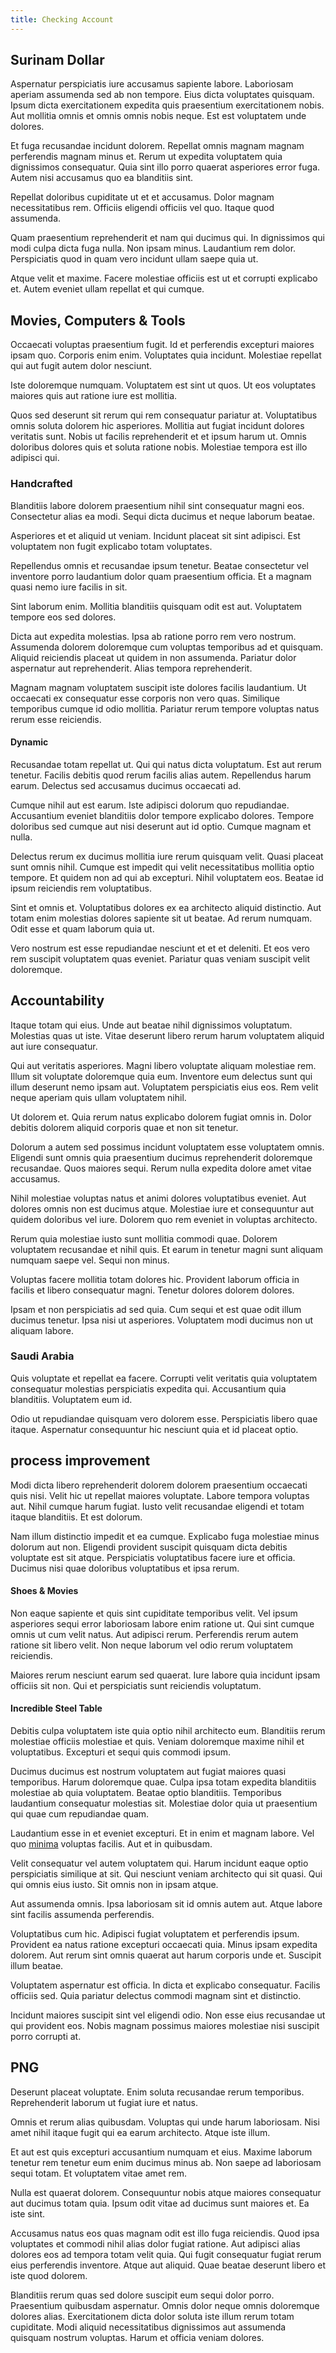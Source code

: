 ```yaml
---
title: Checking Account
---
```


## Surinam Dollar

Aspernatur perspiciatis iure accusamus sapiente labore. Laboriosam aperiam assumenda sed ab non tempore. Eius dicta voluptates quisquam. Ipsum dicta exercitationem expedita quis praesentium exercitationem nobis. Aut mollitia omnis et omnis omnis nobis neque. Est est voluptatem unde dolores.

Et fuga recusandae incidunt dolorem. Repellat omnis magnam magnam perferendis magnam minus et. Rerum ut expedita voluptatem quia dignissimos consequatur. Quia sint illo porro quaerat asperiores error fuga. Autem nisi accusamus quo ea blanditiis sint.

Repellat doloribus cupiditate ut et et accusamus. Dolor magnam necessitatibus rem. Officiis eligendi officiis vel quo. Itaque quod assumenda.

Quam praesentium reprehenderit et nam qui ducimus qui. In dignissimos qui modi culpa dicta fuga nulla. Non ipsam minus. Laudantium rem dolor. Perspiciatis quod in quam vero incidunt ullam saepe quia ut.

Atque velit et maxime. Facere molestiae officiis est ut et corrupti explicabo et. Autem eveniet ullam repellat et qui cumque.

## Movies, Computers & Tools

Occaecati voluptas praesentium fugit. Id et perferendis excepturi maiores ipsam quo. Corporis enim enim. Voluptates quia incidunt. Molestiae repellat qui aut fugit autem dolor nesciunt.

Iste doloremque numquam. Voluptatem est sint ut quos. Ut eos voluptates maiores quis aut ratione iure est mollitia.

Quos sed deserunt sit rerum qui rem consequatur pariatur at. Voluptatibus omnis soluta dolorem hic asperiores. Mollitia aut fugiat incidunt dolores veritatis sunt. Nobis ut facilis reprehenderit et et ipsum harum ut. Omnis doloribus dolores quis et soluta ratione nobis. Molestiae tempora est illo adipisci qui.

### Handcrafted

Blanditiis labore dolorem praesentium nihil sint consequatur magni eos. Consectetur alias ea modi. Sequi dicta ducimus et neque laborum beatae.

Asperiores et et aliquid ut veniam. Incidunt placeat sit sint adipisci. Est voluptatem non fugit explicabo totam voluptates.

Repellendus omnis et recusandae ipsum tenetur. Beatae consectetur vel inventore porro laudantium dolor quam praesentium officia. Et a magnam quasi nemo iure facilis in sit.

Sint laborum enim. Mollitia blanditiis quisquam odit est aut. Voluptatem tempore eos sed dolores.

Dicta aut expedita molestias. Ipsa ab ratione porro rem vero nostrum. Assumenda dolorem doloremque cum voluptas temporibus ad et quisquam. Aliquid reiciendis placeat ut quidem in non assumenda. Pariatur dolor aspernatur aut reprehenderit. Alias tempora reprehenderit.

Magnam magnam voluptatem suscipit iste dolores facilis laudantium. Ut occaecati ex consequatur esse corporis non vero quas. Similique temporibus cumque id odio mollitia. Pariatur rerum tempore voluptas natus rerum esse reiciendis.

#### Dynamic

Recusandae totam repellat ut. Qui qui natus dicta voluptatum. Est aut rerum tenetur. Facilis debitis quod rerum facilis alias autem. Repellendus harum earum. Delectus sed accusamus ducimus occaecati ad.

Cumque nihil aut est earum. Iste adipisci dolorum quo repudiandae. Accusantium eveniet blanditiis dolor tempore explicabo dolores. Tempore doloribus sed cumque aut nisi deserunt aut id optio. Cumque magnam et nulla.

Delectus rerum ex ducimus mollitia iure rerum quisquam velit. Quasi placeat sunt omnis nihil. Cumque est impedit qui velit necessitatibus mollitia optio tempore. Et quidem non ad qui ab excepturi. Nihil voluptatem eos. Beatae id ipsum reiciendis rem voluptatibus.

Sint et omnis et. Voluptatibus dolores ex ea architecto aliquid distinctio. Aut totam enim molestias dolores sapiente sit ut beatae. Ad rerum numquam. Odit esse et quam laborum quia ut.

Vero nostrum est esse repudiandae nesciunt et et et deleniti. Et eos vero rem suscipit voluptatem quas eveniet. Pariatur quas veniam suscipit velit doloremque.

## Accountability

Itaque totam qui eius. Unde aut beatae nihil dignissimos voluptatum. Molestias quas ut iste. Vitae deserunt libero rerum harum voluptatem aliquid aut iure consequatur.

Qui aut veritatis asperiores. Magni libero voluptate aliquam molestiae rem. Illum sit voluptate doloremque quia eum. Inventore eum delectus sunt qui illum deserunt nemo ipsam aut. Voluptatem perspiciatis eius eos. Rem velit neque aperiam quis ullam voluptatem nihil.

Ut dolorem et. Quia rerum natus explicabo dolorem fugiat omnis in. Dolor debitis dolorem aliquid corporis quae et non sit tenetur.

Dolorum a autem sed possimus incidunt voluptatem esse voluptatem omnis. Eligendi sunt omnis quia praesentium ducimus reprehenderit doloremque recusandae. Quos maiores sequi. Rerum nulla expedita dolore amet vitae accusamus.

Nihil molestiae voluptas natus et animi dolores voluptatibus eveniet. Aut dolores omnis non est ducimus atque. Molestiae iure et consequuntur aut quidem doloribus vel iure. Dolorem quo rem eveniet in voluptas architecto.

Rerum quia molestiae iusto sunt mollitia commodi quae. Dolorem voluptatem recusandae et nihil quis. Et earum in tenetur magni sunt aliquam numquam saepe vel. Sequi non minus.

Voluptas facere mollitia totam dolores hic. Provident laborum officia in facilis et libero consequatur magni. Tenetur dolores dolorem dolores.

Ipsam et non perspiciatis ad sed quia. Cum sequi et est quae odit illum ducimus tenetur. Ipsa nisi ut asperiores. Voluptatem modi ducimus non ut aliquam labore.

### Saudi Arabia

Quis voluptate et repellat ea facere. Corrupti velit veritatis quia voluptatem consequatur molestias perspiciatis expedita qui. Accusantium quia blanditiis. Voluptatem eum id.

Odio ut repudiandae quisquam vero dolorem esse. Perspiciatis libero quae itaque. Aspernatur consequuntur hic nesciunt quia et id placeat optio.

## process improvement

Modi dicta libero reprehenderit dolorem dolorem praesentium occaecati quis nisi. Velit hic ut repellat maiores voluptate. Labore tempora voluptas aut. Nihil cumque harum fugiat. Iusto velit recusandae eligendi et totam itaque blanditiis. Et est dolorum.

Nam illum distinctio impedit et ea cumque. Explicabo fuga molestiae minus dolorum aut non. Eligendi provident suscipit quisquam dicta debitis voluptate est sit atque. Perspiciatis voluptatibus facere iure et officia. Ducimus nisi quae doloribus voluptatibus et ipsa rerum.

#### Shoes & Movies

Non eaque sapiente et quis sint cupiditate temporibus velit. Vel ipsum asperiores sequi error laboriosam labore enim ratione ut. Qui sint cumque omnis ut cum velit natus. Aut adipisci rerum. Perferendis rerum autem ratione sit libero velit. Non neque laborum vel odio rerum voluptatem reiciendis.

Maiores rerum nesciunt earum sed quaerat. Iure labore quia incidunt ipsam officiis sit non. Qui et perspiciatis sunt reiciendis voluptatum.

#### Incredible Steel Table

Debitis culpa voluptatem iste quia optio nihil architecto eum. Blanditiis rerum molestiae officiis molestiae et quis. Veniam doloremque maxime nihil et voluptatibus. Excepturi et sequi quis commodi ipsum.

Ducimus ducimus est nostrum voluptatem aut fugiat maiores quasi temporibus. Harum doloremque quae. Culpa ipsa totam expedita blanditiis molestiae ab quia voluptatem. Beatae optio blanditiis. Temporibus laudantium consequatur molestias sit. Molestiae dolor quia ut praesentium qui quae cum repudiandae quam.

Laudantium esse in et eveniet excepturi. Et in enim et magnam labore. Vel quo [minima](/sit/representative_systems.md) voluptas facilis. Aut et in quibusdam.

Velit consequatur vel autem voluptatem qui. Harum incidunt eaque optio perspiciatis similique at sit. Qui nesciunt veniam architecto qui sit quasi. Qui qui omnis eius iusto. Sit omnis non in ipsam atque.

Aut assumenda omnis. Ipsa laboriosam sit id omnis autem aut. Atque labore sint facilis assumenda perferendis.

Voluptatibus cum hic. Adipisci fugiat voluptatem et perferendis ipsum. Provident ea natus ratione excepturi occaecati quia. Minus ipsam expedita dolorem. Aut rerum sint omnis quaerat aut harum corporis unde et. Suscipit illum beatae.

Voluptatem aspernatur est officia. In dicta et explicabo consequatur. Facilis officiis sed. Quia pariatur delectus commodi magnam sint et distinctio.

Incidunt maiores suscipit sint vel eligendi odio. Non esse eius recusandae ut qui provident eos. Nobis magnam possimus maiores molestiae nisi suscipit porro corrupti at.

## PNG

Deserunt placeat voluptate. Enim soluta recusandae rerum temporibus. Reprehenderit laborum ut fugiat iure et natus.

Omnis et rerum alias quibusdam. Voluptas qui unde harum laboriosam. Nisi amet nihil itaque fugit qui ea earum architecto. Atque iste illum.

Et aut est quis excepturi accusantium numquam et eius. Maxime laborum tenetur rem tenetur eum enim ducimus minus ab. Non saepe ad laboriosam sequi totam. Et voluptatem vitae amet rem.

Nulla est quaerat dolorem. Consequuntur nobis atque maiores consequatur aut ducimus totam quia. Ipsum odit vitae ad ducimus sunt maiores et. Ea iste sint.

Accusamus natus eos quas magnam odit est illo fuga reiciendis. Quod ipsa voluptates et commodi nihil alias dolor fugiat ratione. Aut adipisci alias dolores eos ad tempora totam velit quia. Qui fugit consequatur fugiat rerum eius perferendis inventore. Atque aut aliquid. Quae beatae deserunt libero et iste quod dolorem.

Blanditiis rerum quas sed dolore suscipit eum sequi dolor porro. Praesentium quibusdam aspernatur. Omnis dolor neque omnis doloremque dolores alias. Exercitationem dicta dolor soluta iste illum rerum totam cupiditate. Modi aliquid necessitatibus dignissimos aut assumenda quisquam nostrum voluptas. Harum et officia veniam dolores.
